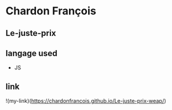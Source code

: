 # Chardon François
## Le-juste-prix

## langage used 

- JS

## link
!(my-link)(https://chardonfrancois.github.io/Le-juste-prix-weap/)

